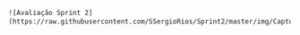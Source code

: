 	![Avaliação Sprint 2](https://raw.githubusercontent.com/SSergioRios/Sprint2/master/img/Captura%20de%20tela%20de%20atividade.png)


